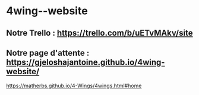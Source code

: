 # 4wing--website

## Notre Trello : https://trello.com/b/uETvMAkv/site

## Notre page d'attente : https://gjeloshajantoine.github.io/4wing-website/


https://matherbs.github.io/4-Wings/4wings.html#home